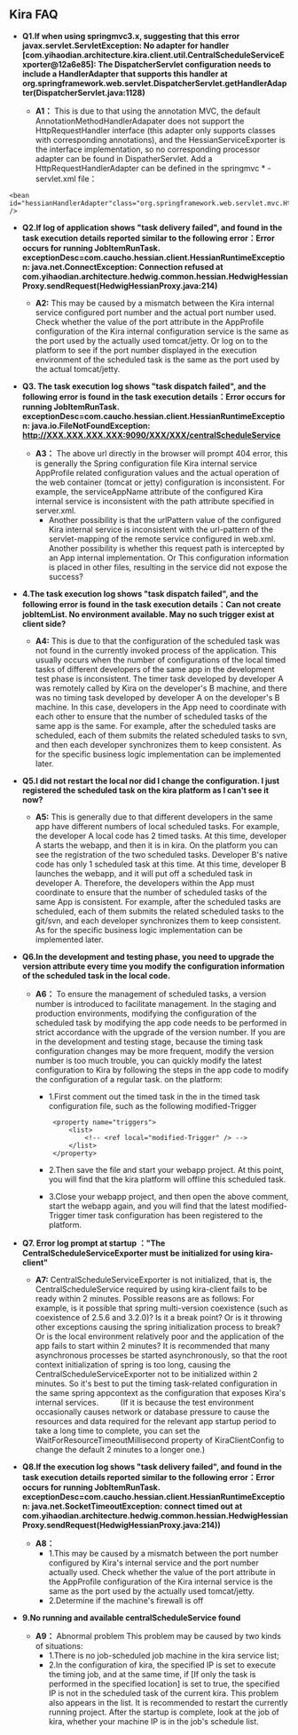 
 Kira FAQ
---

* **Q1.If when using springmvc3.x, suggesting that this error javax.servlet.ServletException: No adapter for handler [com.yihaodian.architecture.kira.client.util.CentralScheduleServiceExporter@12a6e85]: The DispatcherServlet configuration needs to include a HandlerAdapter that supports this handler
at org.springframework.web.servlet.DispatcherServlet.getHandlerAdapter(DispatcherServlet.java:1128)**

    * **A1：** This is due to that using the annotation MVC, the default AnnotationMethodHandlerAdapater does not support the HttpRequestHandler interface (this adapter only supports classes with corresponding annotations), and the HessianServiceExporter is the interface implementation, so no corresponding processor adapter can be found in DispatherServlet. Add a HttpRequestHandlerAdapter can be defined in the springmvc * -servlet.xml file：
    
```
<bean id="hessianHandlerAdapter"class="org.springframework.web.servlet.mvc.HttpRequestHandlerAdapter" />
``` 

* **Q2.If log of application shows "task delivery failed", and found in the task execution details reported similar to the following error：Error occurs for running JobItemRunTask. exceptionDesc=com.caucho.hessian.client.HessianRuntimeException: java.net.ConnectException: Connection refused at com.yihaodian.architecture.hedwig.common.hessian.HedwigHessianProxy.sendRequest(HedwigHessianProxy.java:214)**

    * **A2:** This may be caused by a mismatch between the Kira internal service configured port number and the actual port number used. Check whether the value of the port attribute in the AppProfile configuration of the Kira internal configuration service is the same as the port used by the actually used tomcat/jetty. Or log on to the platform to see if the port number displayed in the execution environment of the scheduled task is the same as the port used by the actual tomcat/jetty.
   
* **Q3. The task execution log shows "task dispatch failed", and the following error is found in the task execution details：Error occurs for running JobItemRunTask. exceptionDesc=com.caucho.hessian.client.HessianRuntimeException: java.io.FileNotFoundException: http://XXX.XXX.XXX.XXX:9090/XXX/XXX/centralScheduleService**

    * **A3：** The above url directly in the browser will prompt 404 error, this is generally the Spring configuration file Kira internal service AppProfile related configuration values and the actual operation of the web container (tomcat or jetty) configuration is inconsistent. For example, the serviceAppName attribute of the configured Kira internal service is inconsistent with the path attribute specified in server.xml. 
        * Another possibility is that the urlPattern value of the configured Kira internal service is inconsistent with the url-pattern of the servlet-mapping of the remote service configured in web.xml. Another possibility is whether this request path is intercepted by an App internal implementation. Or <bean name="/centralScheduleService"/> This configuration information is placed in other files, resulting in the service did not expose the success?

* **4.The task execution log shows "task dispatch failed", and the following error is found in the task execution details：Can not create jobItemList. No environment available. May no such trigger exist at client side?**

    * **A4:** This is due to that the configuration of the scheduled task was not found in the currently invoked process of the application. This usually occurs when the number of configurations of the local timed tasks of different developers of the same app in the development test phase is inconsistent. The timer task developed by developer A was remotely called by Kira on the developer's B machine, and there was no timing task developed by developer A on the developer's B machine. In this case, developers in the App need to coordinate with each other to ensure that the number of scheduled tasks of the same app is the same. For example, after the scheduled tasks are scheduled, each of them submits the related scheduled tasks to svn, and then each developer synchronizes them to keep consistent. As for the specific business logic implementation can be implemented later.


* **Q5.I did not restart the local nor did I change the configuration. I just registered the scheduled task on the kira platform as I can't see it now?**

    * **A5:** This is generally due to that different developers in the same app have different numbers of local scheduled tasks. For example, the developer A local code has 2 timed tasks. At this time, developer A starts the webapp, and then it is in kira. On the platform you can see the registration of the two scheduled tasks. Developer B's native code has only 1 scheduled task at this time. At this time, developer B launches the webapp, and it will put off a scheduled task in developer A. Therefore, the developers within the App must coordinate to ensure that the number of scheduled tasks of the same App is consistent. For example, after the scheduled tasks are scheduled, each of them submits the related scheduled tasks to the git/svn, and each developer synchronizes them to keep consistent. As for the specific business logic implementation can be implemented later.


* **Q6.In the development and testing phase, you need to upgrade the version attribute every time you modify the configuration information of the scheduled task in the local code.**

    * **A6：** To ensure the management of scheduled tasks, a version number is introduced to facilitate management. In the staging and production environments, modifying the configuration of the scheduled task by modifying the app code needs to be performed in strict accordance with the upgrade of the version number. If you are in the development and testing stage, because the timing task configuration changes may be more frequent, modify the version number is too much trouble, you can quickly modify the latest configuration to Kira by following the steps in the app code to modify the configuration of a regular task. on the platform:
    
        * 1.First comment out the timed task in the <property name="triggers"><list> in the timed task configuration file, such as the following modified-Trigger
           
           ```
            <property name="triggers">
                <list>
                    <!-- <ref local="modified-Trigger" /> -->
                </list>
            </property>
            ```
            
        * 2.Then save the file and start your webapp project. At this point, you will find that the kira platform will offline this scheduled task.
        * 3.Close your webapp project, and then open the above comment, start the webapp again, and you will find that the latest modified-Trigger timer task configuration has been registered to the platform.
    
* **Q7. Error log prompt at startup
："The CentralScheduleServiceExporter must be initialized for using kira-client"**

    * **A7:** CentralScheduleServiceExporter is not initialized, that is, the CentralScheduleService required by using kira-client fails to be ready within 2 minutes. Possible reasons are as follows: For example, is it possible that spring multi-version coexistence (such as coexistence of 2.5.6 and 3.2.0)? Is it a break point? Or is it throwing other exceptions causing the spring initialization process to break? Or is the local environment relatively poor and the application of the app fails to start within 2 minutes? It is recommended that many asynchronous processes be started asynchronously, so that the root context initialization of spring is too long, causing the CentralScheduleServiceExporter not to be initialized within 2 minutes. So it's best to put the timing task-related configuration in the same spring appcontext as the configuration that exposes Kira's internal services.
         (If it is because the test environment occasionally causes network or database pressure to cause the resources and data required for the relevant app startup period to take a long time to complete, you can set the WaitForResourceTimeoutMillisecond property of KiraClientConfig to change the default 2 minutes to a longer one.)

* **Q8.If the execution log shows "task delivery failed", and found in the task execution details reported similar to the following error：Error occurs for running JobItemRunTask. exceptionDesc=com.caucho.hessian.client.HessianRuntimeException: java.net.SocketTimeoutException: connect timed out at com.yihaodian.architecture.hedwig.common.hessian.HedwigHessianProxy.sendRequest(HedwigHessianProxy.java:214))**

    * **A8：**
       * 1.This may be caused by a mismatch between the port number configured by Kira's internal service and the port number actually used. Check whether the value of the port attribute in the AppProfile configuration of the Kira internal service is the same as the port used by the actually used tomcat/jetty.
       * 2.Determine if the machine's firewall is off
       
* **9.No running and available centralScheduleService found**

    * **A9：** Abnormal problem This problem may be caused by two kinds of situations:
        *  1.There is no job-scheduled job machine in the kira service list;
        *  2.In the configuration of kira, the specified IP is set to execute the timing job, and at the same time, if [If only the task is performed in the specified location] is set to true, the specified IP is not in the scheduled task of the current kira. This problem also appears in the list. It is recommended to restart the currently running project. After the startup is complete, look at the job of kira, whether your machine IP is in the job's schedule list.
        




